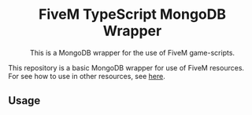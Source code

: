 <h1 align="center">FiveM TypeScript MongoDB Wrapper</h1>

<div align="center">
This is a MongoDB wrapper for the use of FiveM game-scripts.
</div>

This repository is a basic MongoDB wrapper for use of FiveM resources.
For see how to use in other resources, see [here](#usage).

## Usage